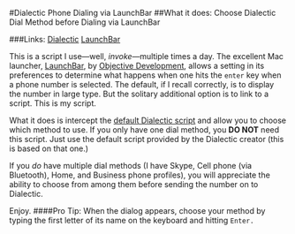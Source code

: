#Dialectic Phone Dialing via LaunchBar
##What it does: Choose Dialectic Dial Method before Dialing via LaunchBar

###Links:
[Dialectic](http://www.jonn8.com/dialectic/)
[LaunchBar](http://www.obdev.at/products/launchbar/index.html)

This is a script I use—well, *invoke*—multiple times a day. The excellent Mac launcher, [LaunchBar](http://www.obdev.at/launchbar/ "LaunchBar 6"), by [Objective Development](http://www.obdev.at/ "Objective Development"), allows a setting in its preferences to determine what happens when one hits the `enter` key when a phone number is selected. The default, if I recall correctly, is to display the number in large type. But the solitary additional option is to link to a script. This is my script.

What it does is intercept the [default Dialectic script](http://www.jonn8.com/dialectic/resources/) and allow you to choose which method to use. If you only have one dial method, you **DO NOT** need this script. Just use the default script provided by the Dialectic creator (this is based on that one.)

If you *do* have multiple dial methods (I have Skype, Cell phone (via Bluetooth), Home, and Business phone profiles), you will appreciate the ability to choose from among them before sending the number on to Dialectic.

Enjoy.
####Pro Tip: When the dialog appears, choose your method by typing the first letter of its name on the keyboard and hitting `Enter.`
